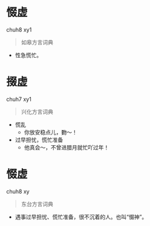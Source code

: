 # 惙虚
chuh8 xy1
> 如皋方言词典
- 性急慌忙。

# 掇虚
chuh7 xy1
> 兴化方言词典
- 慌乱
  - 你放安稳点儿，覅～！
- 过早担忧，慌忙准备
  - 他真会～，不曾进腊月就忙吖过年！

# 惙虚
chuh8 xy
> 东台方言词典
- 遇事过早担忧、慌忙准备，很不沉着的人。也叫“惙神”。
